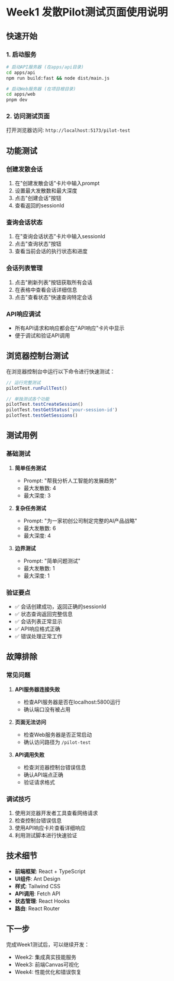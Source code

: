 # Week1 发散Pilot测试页面使用说明

## 快速开始

### 1. 启动服务

```bash
# 启动API服务器 (在apps/api目录)
cd apps/api
npm run build:fast && node dist/main.js

# 启动Web服务器 (在项目根目录)
cd apps/web
pnpm dev
```

### 2. 访问测试页面

打开浏览器访问: `http://localhost:5173/pilot-test`

## 功能测试

### 创建发散会话

1. 在"创建发散会话"卡片中输入prompt
2. 设置最大发散数和最大深度
3. 点击"创建会话"按钮
4. 查看返回的sessionId

### 查询会话状态

1. 在"查询会话状态"卡片中输入sessionId
2. 点击"查询状态"按钮
3. 查看当前会话的执行状态和进度

### 会话列表管理

1. 点击"刷新列表"按钮获取所有会话
2. 在表格中查看会话详细信息
3. 点击"查看状态"快速查询特定会话

### API响应调试

- 所有API请求和响应都会在"API响应"卡片中显示
- 便于调试和验证API调用

## 浏览器控制台测试

在浏览器控制台中运行以下命令进行快速测试：

```javascript
// 运行完整测试
pilotTest.runFullTest()

// 单独测试各个功能
pilotTest.testCreateSession()
pilotTest.testGetStatus('your-session-id')
pilotTest.testGetSessions()
```

## 测试用例

### 基础测试

1. **简单任务测试**
   - Prompt: "帮我分析人工智能的发展趋势"
   - 最大发散数: 4
   - 最大深度: 3

2. **复杂任务测试**
   - Prompt: "为一家初创公司制定完整的AI产品战略"
   - 最大发散数: 6
   - 最大深度: 4

3. **边界测试**
   - Prompt: "简单问题测试"
   - 最大发散数: 1
   - 最大深度: 1

### 验证要点

- ✅ 会话创建成功，返回正确的sessionId
- ✅ 状态查询返回完整信息
- ✅ 会话列表正常显示
- ✅ API响应格式正确
- ✅ 错误处理正常工作

## 故障排除

### 常见问题

1. **API服务器连接失败**
   - 检查API服务器是否在localhost:5800运行
   - 确认端口没有被占用

2. **页面无法访问**
   - 检查Web服务器是否正常启动
   - 确认访问路径为 `/pilot-test`

3. **API调用失败**
   - 检查浏览器控制台错误信息
   - 确认API端点正确
   - 验证请求格式

### 调试技巧

1. 使用浏览器开发者工具查看网络请求
2. 检查控制台错误信息
3. 使用API响应卡片查看详细响应
4. 利用测试脚本进行快速验证

## 技术细节

- **前端框架**: React + TypeScript
- **UI组件**: Ant Design
- **样式**: Tailwind CSS
- **API调用**: Fetch API
- **状态管理**: React Hooks
- **路由**: React Router

## 下一步

完成Week1测试后，可以继续开发：
- Week2: 集成真实技能服务
- Week3: 前端Canvas可视化
- Week4: 性能优化和错误恢复
